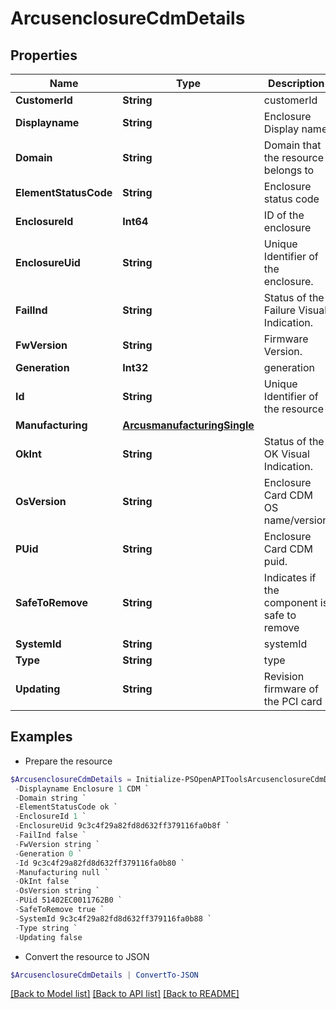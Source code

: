 # ArcusenclosureCdmDetails
## Properties

Name | Type | Description | Notes
------------ | ------------- | ------------- | -------------
**CustomerId** | **String** | customerId | [optional] 
**Displayname** | **String** | Enclosure Display name | [optional] 
**Domain** | **String** | Domain that the resource belongs to | [optional] 
**ElementStatusCode** | **String** | Enclosure status code | [optional] 
**EnclosureId** | **Int64** | ID of the enclosure | [optional] 
**EnclosureUid** | **String** | Unique Identifier of the enclosure. | [optional] 
**FailInd** | **String** | Status of the Failure Visual Indication. | [optional] 
**FwVersion** | **String** | Firmware Version. | [optional] 
**Generation** | **Int32** | generation | [optional] 
**Id** | **String** | Unique Identifier of the resource | [optional] 
**Manufacturing** | [**ArcusmanufacturingSingle**](ArcusmanufacturingSingle.md) |  | [optional] 
**OkInt** | **String** | Status of the OK Visual Indication. | [optional] 
**OsVersion** | **String** | Enclosure Card CDM OS name/version | [optional] 
**PUid** | **String** | Enclosure Card CDM puid. | [optional] 
**SafeToRemove** | **String** | Indicates if the component is safe to remove | [optional] 
**SystemId** | **String** | systemId | [optional] 
**Type** | **String** | type | [optional] 
**Updating** | **String** | Revision firmware of the PCI card | [optional] 

## Examples

- Prepare the resource
```powershell
$ArcusenclosureCdmDetails = Initialize-PSOpenAPIToolsArcusenclosureCdmDetails  -CustomerId string `
 -Displayname Enclosure 1 CDM `
 -Domain string `
 -ElementStatusCode ok `
 -EnclosureId 1 `
 -EnclosureUid 9c3c4f29a82fd8d632ff379116fa0b8f `
 -FailInd false `
 -FwVersion string `
 -Generation 0 `
 -Id 9c3c4f29a82fd8d632ff379116fa0b80 `
 -Manufacturing null `
 -OkInt false `
 -OsVersion string `
 -PUid 51402EC0011762B0 `
 -SafeToRemove true `
 -SystemId 9c3c4f29a82fd8d632ff379116fa0b88 `
 -Type string `
 -Updating false
```

- Convert the resource to JSON
```powershell
$ArcusenclosureCdmDetails | ConvertTo-JSON
```

[[Back to Model list]](../README.md#documentation-for-models) [[Back to API list]](../README.md#documentation-for-api-endpoints) [[Back to README]](../README.md)

